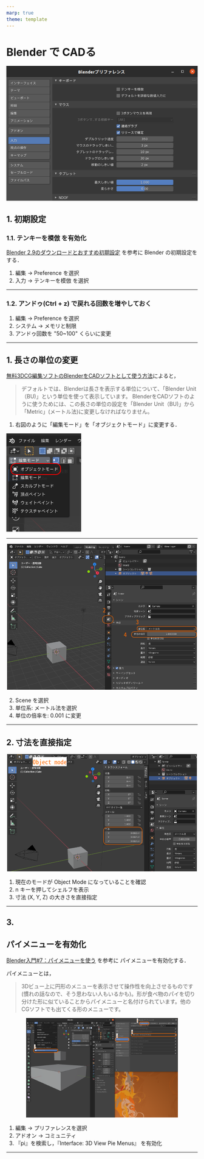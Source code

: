 ```yaml
---
marp: true
theme: template
---
```


# Blender で CADる

![bg right 70%](https://raw.githubusercontent.com/rurusasu/Diary/master/%E7%94%BB%E5%83%8F/2021_0512/init_1.png)

## 1. 初期設定

### 1.1. テンキーを模倣 を有効化
[Blender 2.9のダウンロードとおすすめ初期設定](https://www.blender-love.com/download/) を参考に Blender の初期設定をする．

1. 編集 -> Preference を選択
1. 入力 -> テンキーを模倣 を選択

---

### 1.2. アンドゥ(Ctrl + z) で戻れる回数を増やしておく

1. 編集 -> Preference を選択
1. システム -> メモリと制限
1. アンドゥ回数を "50~100" くらいに変更

---

## 1. 長さの単位の変更

[無料3DCG編集ソフトのBlenderをCADソフトとして使う方法](https://yokalab.jp/blog/post/70)によると，
> デフォルトでは、Blenderは長さを表示する単位について、「Blender Unit（BU)」という単位を使って表示しています。
> BlenderをCADソフトのように使うためには、この長さの単位の設定を「Blender Unit（BU)」から「Metric」(メートル法)に変更しなければなりません。

1. 右図のように「編集モード」を「オブジェクトモード」に変更する．

![bg right 50%](https://raw.githubusercontent.com/rurusasu/Diary/master/%E7%94%BB%E5%83%8F/2021_0512/object_mode.png)

---

<div align="center">
<img src="https://raw.githubusercontent.com/rurusasu/Diary/master/%E7%94%BB%E5%83%8F/2021_0512/Metric_choice.png" width=500>
</div>

2.  Scene を選択
1. 単位系: メートル法を選択
1. 単位の倍率を: 0.001 に変更

---

## 2. 寸法を直接指定

<div align="center">
<img src="https://raw.githubusercontent.com/rurusasu/Diary/master/%E7%94%BB%E5%83%8F/2021_0512/scailing.png" width=500>
</div>

1. 現在のモードが Object Mode になっていることを確認
1. n キーを押してシェルフを表示
1. 寸法 (X, Y, Z) の大きさを直接指定

---

## 3.


## パイメニューを有効化

[Blender入門#7：パイメニューを使う](https://www.cgradproject.com/archives/1792/) を参考に パイメニューを有効化する．

パイメニューとは，
> 3Dビュー上に円形のメニューを表示させて操作性を向上させるものです(慣れの話なので、そう思わない人もいるかも)。形が食べ物のパイを切り分けた形に似ていることからパイメニューと名付けられています。他のCGソフトでも出てくる形のメニューです。

<div align="center">
<img src="https://raw.githubusercontent.com/rurusasu/Diary/master/%E7%94%BB%E5%83%8F/2021_0512/pi_menu.png" width=400>
</div>

1. 編集 -> プリファレンスを選択
1. アドオン -> コミュニティ
1. 『pi』を検索し，『Interface: 3D View Pie Menus』 を有効化

---